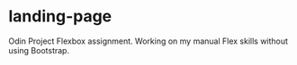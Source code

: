 # landing-page
Odin Project Flexbox assignment. Working on my manual Flex skills without using Bootstrap.
